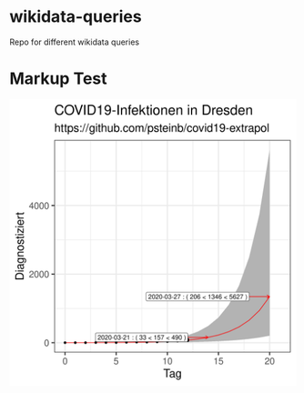 # wikidata-queries
Repo for different wikidata queries
  
  # Markup Test
  
![alt text](https://github.com/merfurth/wikidata-queries/blob/master/src/plus5.png "Logo Title Text 1")
